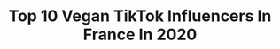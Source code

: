 ---
title: Top 10 Vegan TikTok Influencers In France In 2020
description: >-
  Find top vegan TikTok influencers in France in 2020. Most popular hashtags: #vegan #challenge #danse #tiktok.
platform: TikTok
profiles:
  - username: "elise_9369"
    fullname: >-
      Elise Roggeri
    location: "France"
    followers: 9033
    engagement: 707
    commentsToLikes: 0.023144
    id: ck81swjrjtmpi0j78qhrpqfdv
    verified: false
    hashtags: "#covid19, #haul, #workout"
  - username: "katia_dslv98"
    fullname: >-
      Katia Da Silva🇵🇹🦋
    location: "France"
    followers: 18159
    engagement: 784
    commentsToLikes: 0.039672
    id: ck900hrv7aepx0j7801y5xska
    verified: false
    hashtags: "#coupdegueule, #trend, #foryouapage, #francaise"
  - username: "inlack_of_food"
    fullname: >-
      Éléonore 
    location: "France"
    followers: 32541
    engagement: 955
    commentsToLikes: 0.015628
    id: ckamnwwxv6lqo0i78ebpx7vd2
    verified: false
    hashtags: "#cheese, #cookies, #veganrecipes, #porridge"
  - username: "romandoduik"
    fullname: >-
      Roman Doduik
    location: "France"
    followers: 468909
    engagement: 2463
    commentsToLikes: 0.011104
    id: ck9shjai4tpfk0j7817ue23cl
    verified: false
    hashtags: "#anniversaire, #livre, #youtubeur, #ouichallenge"
  - username: "aissat.camss"
    fullname: >-
      Aïssa’ T
    location: "France"
    followers: 40373
    engagement: 1710
    commentsToLikes: 0.035214
    id: ckacbborkhhmv0i78fu2nz1yb
    verified: false
    hashtags: "#freres, #annonce, #ramadan, #toutemavie"
  - username: "bonvoyagefroggy"
    fullname: >-
      bonvoyagefroggy
    location: "France"
    followers: 66086
    engagement: 1408
    commentsToLikes: 0.018173
    id: ck8sahhbf24zk0j78oh9mr99m
    verified: false
    hashtags: "#travel, #humour, #allergies, #cuisine"
  - username: "lemelondriss"
    fullname: >-
      Le Melon
    location: "France"
    followers: 7258
    engagement: 1220
    commentsToLikes: 0.050823
    id: ckacmcykfj6rg0i78jr9zvfo0
    verified: false
    hashtags: "#humournoir, #blanc, #phrases, #chien"
  - username: "xtcnina"
    fullname: >-
      Nina
    location: "France"
    followers: 2361
    engagement: 940
    commentsToLikes: 0.031781
    id: ck9gknyh1kfwa0j781zzf9d59
    verified: false
    hashtags: "#flowers, #posetothis, #confinement, #fypchallenge"
  - username: "marieandreeva"
    fullname: >-
      Maria Andreeva
    location: "France"
    followers: 10963
    engagement: 1667
    commentsToLikes: 0.006831
    id: ck9fcsicmlbsx0j78u92o6l5z
    verified: false
    hashtags: "#summer, #zoom, #beautyqueen, #fy"
  - username: "felipefitness"
    fullname: >-
      FELIPE
    location: "France"
    followers: 68443
    engagement: 882
    commentsToLikes: 0.012051
    id: cka0tnhl4qm4v0i78rwkxewkw
    verified: false
    hashtags: "#eddiehall, #weight, #athelete, #athlete"
---